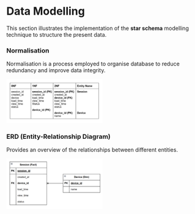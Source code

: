 # Data Modelling

This section illustrates the implementation of the **star schema** modelling technique to structure the present data.

### Normalisation
Normalisation is a process employed to organise database to reduce redundancy and improve data integrity.

<img src="../../media/database/normalisation.png" width=50%>

### ERD (Entity-Relationship Diagram)

Provides an overview of the relationships between different entities.

<img src="../../media/database/erd.png" width=50%>